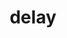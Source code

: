 ---
title: delay
permalink: /docs/StandardLibrary#delay
parent: Standard Library
has_children: false
nav_order: {navOrder}
---